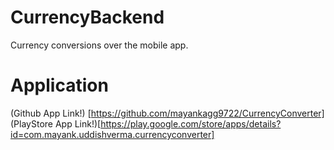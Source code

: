 # CurrencyBackend
Currency conversions over the mobile app.

# Application
(Github App Link!) [https://github.com/mayankagg9722/CurrencyConverter]
(PlayStore App Link!)[https://play.google.com/store/apps/details?id=com.mayank.uddishverma.currencyconverter]

